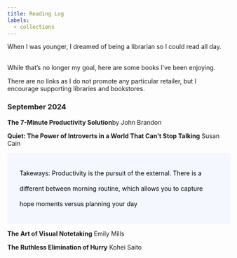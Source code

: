 ```yaml
---
title: Reading Log
labels: 
  - collections
---
```



<p> When I was younger, I dreamed of being a librarian so I could read all day. <br><br>

While that’s no longer my goal, here are some books I’ve been enjoying.

There are no links as I do not promote any particular retailer, but I encourage supporting libraries and bookstores.

<h3>September 2024</h3>

<b>The 7-Minute Productivity Solution</b>by John Brandon

<!-- <p style="padding: 2em 2em; background: #f5f7ff; border-radius: 4px; color: #000; width: 90%; line-height: 2.5;">
  Takeways: Productivity is the pursuit of the external. In changing the perspective on productivity as not simply self-improvement, but because we want to serve, help others, and make a difference. There is a different between morning routine, which allows you to capture hope moments versus planning your day. Productivity 
  </p> -->


<p><b>Quiet: The Power of Introverts in a World That Can't Stop Talking</b> Susan Cain</p>

<p style="padding: 2em 2em; background: #f5f7ff; border-radius: 4px; color: #000; width: 90%; line-height: 2.5;">
  Takeways: Productivity is the pursuit of the external. There is a different between morning routine, which allows you to capture hope moments versus planning your day</p>

<p><b>The Art of Visual Notetaking</b> Emily Mills</p>

<p><b>The Ruthless Elimination of Hurry</b> Kohei Saito
</p>

<!-- <p><b>Slow Down: The Degrowth Manifesto</b> John Brandon</p> -->




<!-- <h2>Favorite Reads </h2>

<a href="https://educ3582020.pubpub.org/pub/makereducation/release/1">Maker Education: How Makerspaces Can Change How Students Interact With Technology</a> -->